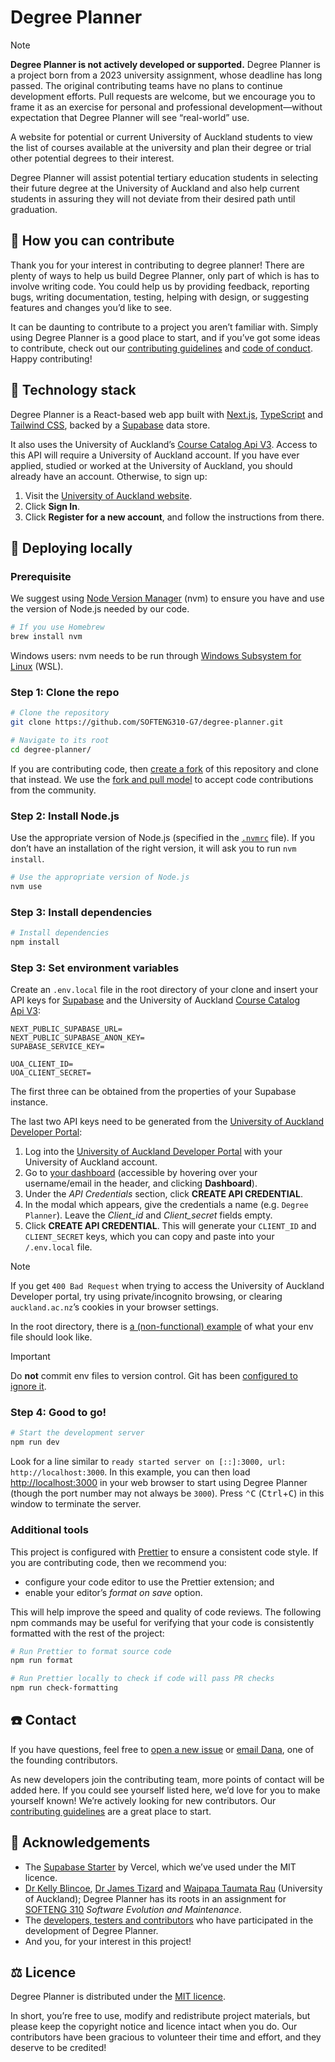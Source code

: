 # Degree Planner

> [!NOTE]
> **Degree Planner is not actively developed or supported.** Degree Planner is a project born from a 2023 university assignment, whose deadline has long passed. The original contributing teams have no plans to continue development efforts. Pull requests are welcome, but we encourage you to frame it as an exercise for personal and professional development—without expectation that Degree Planner will see “real-world” use.

A website for potential or current University of Auckland students to view the list of courses available at the university and plan their degree or trial other potential degrees to their interest.

Degree Planner will assist potential tertiary education students in selecting their future degree at the University of Auckland and also help current students in assuring they will not deviate from their desired path until graduation.

## 🫵 How you can contribute

Thank you for your interest in contributing to degree planner! There are plenty of ways to help us build Degree Planner, only part of which is has to involve writing code. You could help us by providing feedback, reporting bugs, writing documentation, testing, helping with design, or suggesting features and changes you’d like to see.

It can be daunting to contribute to a project you aren’t familiar with. Simply using Degree Planner is a good place to start, and if you’ve got some ideas to contribute, check out our [contributing guidelines](/CONTRIBUTING.md) and [code of conduct](/CODE_OF_CONDUCT.md). Happy contributing!

## 🍔 Technology stack

Degree Planner is a React-based web app built with [Next.js](https://nextjs.org), [TypeScript](https://www.typescriptlang.org) and [Tailwind CSS](https://tailwindcss.com), backed by a [Supabase](https://supabase.com) data store.

It also uses the University of Auckland’s [Course Catalog Api&nbsp;V3](https://developer.auckland.ac.nz/prd/documentation/api-course-catalog-v3). Access to this API will require a University of Auckland account. If you have ever applied, studied or worked at the University of Auckland, you should already have an account. Otherwise, to sign up:

1. Visit the [University of Auckland website](https://www.auckland.ac.nz).
2. Click **Sign In**.
3. Click **Register for a new account**, and follow the instructions from there.

## 🚀 Deploying locally

### Prerequisite

We suggest using [Node Version Manager](https://github.com/nvm-sh/nvm) (nvm) to ensure you have and use the version of Node.js needed by our code.

```sh
# If you use Homebrew
brew install nvm
```

Windows users: nvm needs to be run through [Windows Subsystem for Linux](https://learn.microsoft.com/en-us/windows/wsl/) (WSL).

### Step 1: Clone the repo

```sh
# Clone the repository
git clone https://github.com/SOFTENG310-G7/degree-planner.git

# Navigate to its root
cd degree-planner/
```

If you are contributing code, then [create a fork](https://docs.github.com/en/get-started/quickstart/fork-a-repo) of this repository and clone that instead. We use the [fork and pull model](https://docs.github.com/en/pull-requests/collaborating-with-pull-requests/getting-started/about-collaborative-development-models) to accept code contributions from the community.

### Step 2: Install Node.js

Use the appropriate version of Node.js (specified in the [`.nvmrc`](/.nvmrc) file). If you don’t have an installation of the right version, it will ask you to run `nvm install`.

```sh
# Use the appropriate version of Node.js
nvm use
```

### Step 3: Install dependencies

```sh
# Install dependencies
npm install
```

### Step 3: Set environment variables

Create an `.env.local` file in the root directory of your clone and insert your API keys for [Supabase](https://supabase.com) and the University of Auckland [Course Catalog Api&nbsp;V3](https://developer.auckland.ac.nz/prd/documentation/api-course-catalog-v3):

```
NEXT_PUBLIC_SUPABASE_URL=
NEXT_PUBLIC_SUPABASE_ANON_KEY=
SUPABASE_SERVICE_KEY=

UOA_CLIENT_ID=
UOA_CLIENT_SECRET=
```

The first three can be obtained from the properties of your Supabase instance.

The last two API keys need to be generated from the [University of Auckland Developer Portal](https://developer.auckland.ac.nz):

1. Log into the [University of Auckland Developer Portal](https://developer.auckland.ac.nz) with your University of Auckland account.
2. Go to [your dashboard](https://developer.auckland.ac.nz/prd/dashboard) (accessible by hovering over your username/email in the header, and clicking **Dashboard**).
3. Under the *API Credentials* section, click **CREATE API CREDENTIAL**.
4. In the modal which appears, give the credentials a name (e.g. `Degree Planner`). Leave the *‌Client\_id* and *Client\_secret* fields empty.
5. Click **CREATE API CREDENTIAL**. This will generate your `CLIENT_ID` and `CLIENT_SECRET` keys, which you can copy and paste into your `/.env.local` file.

> [!NOTE]
> If you get `400 Bad Request` when trying to access the University of Auckland Developer portal, try using private/incognito browsing, or clearing `auckland.ac.nz`’s cookies in your browser settings.

In the root directory, there is [a (non-functional) example](/.env.local.example) of what your env file should look like.

> [!IMPORTANT]
> Do **not** commit env files to version control. Git has been [configured to ignore it](https://github.com/SOFTENG310-G7/degree-planner/blob/main/.gitignore).

### Step 4: Good to go!

```sh
# Start the development server
npm run dev
```

Look for a line similar to `ready started server on [::]:3000, url: http://localhost:3000`. In this example, you can then load <http://localhost:3000> in your web browser to start using Degree Planner (though the port number may not always be `3000`). Press <kbd>⌃</kbd><kbd>C</kbd> (<kbd>Ctrl</kbd>+<kbd>C</kbd>) in this window to terminate the server.

### Additional tools

This project is configured with [Prettier](https://prettier.io) to ensure a consistent code style. If you are contributing code, then we recommend you:

- configure your code editor to use the Prettier extension; and
- enable your editor’s *format on save* option.

This will help improve the speed and quality of code reviews. The following npm commands may be useful for verifying that your code is consistently formatted with the rest of the project:

```sh
# Run Prettier to format source code
npm run format

# Run Prettier locally to check if code will pass PR checks
npm run check-formatting
```

## ☎️ Contact

If you have questions, feel free to [open a new issue](https://github.com/SOFTENG310-G7/degree-planner/issues/new/choose) or [email Dana](mailto:mseo447@aucklanduni.ac.nz), one of the founding contributors.

As new developers join the contributing team, more points of contact will be added here. If you could see yourself listed here, we’d love for you to make yourself known! We’re actively looking for new contributors. Our [contributing guidelines](/CONTRIBUTING.md) are a great place to start.

## 💝 Acknowledgements

- The [Supabase Starter](https://github.com/vercel/next.js/tree/canary/examples/with-supabase) by Vercel, which we’ve used under the MIT licence.
- [Dr&nbsp;Kelly Blincoe](https://profiles.auckland.ac.nz/k-blincoe), [Dr&nbsp;James Tizard](https://profiles.auckland.ac.nz/james-tizard) and [Waipapa Taumata Rau](https://www.auckland.ac.nz) (University of Auckland); Degree Planner has its roots in an assignment for [SOFTENG&nbsp;310](https://courseoutline.auckland.ac.nz/dco/course/SOFTENG/310) *Software Evolution and Maintenance*.
- The [developers, testers and contributors](https://github.com/SOFTENG310-G7/degree-planner/wiki/Contributors) who have participated in the development of Degree Planner.
- And you, for your interest in this project!

## ⚖️ Licence

Degree Planner is distributed under the [MIT licence](/LICENSE).

In short, you’re free to use, modify and redistribute project materials, but please keep the copyright notice and licence intact when you do. Our contributors have been gracious to volunteer their time and effort, and they deserve to be credited!
